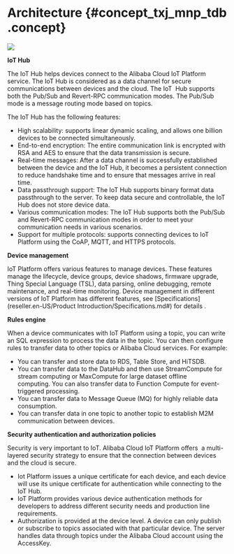 # Architecture {#concept_txj_mnp_tdb .concept}

![](http://static-aliyun-doc.oss-cn-hangzhou.aliyuncs.com/assets/img/7451/15420941423364_en-US.png)

**IoT Hub**

The IoT Hub helps devices connect to the Alibaba Cloud IoT Platform service. The IoT Hub is considered as a data channel for secure communications between devices and the cloud. The IoT  Hub supports both the Pub/Sub and Revert-RPC communication modes. The Pub/Sub mode is a message routing mode based on topics.

The IoT Hub has the following features:

-   High scalability: supports linear dynamic scaling, and allows one billion devices to be connected simultaneously. 
-   End-to-end encryption: The entire communication link is encrypted with RSA and AES to ensure that the data transmission is secure.
-   Real-time messages: After a data channel is successfully established between the device and the IoT Hub, it becomes a persistent connection to reduce handshake time and to ensure that messages arrive in real time.
-   Data passthrough support: The IoT Hub supports binary format data passthrough to the server. To keep data secure and controllable, the IoT Hub does not store device data.
-   Various communication modes: The IoT Hub supports both the Pub/Sub and Revert-RPC communication modes in order to meet your communication needs in various scenarios.
-   Support for multiple protocols: supports connecting devices to IoT Platform using the CoAP, MQTT, and HTTPS protocols.

**Device management**

IoT Platform offers various features to manage devices. These features manage the lifecycle, device groups, device shadows, firmware upgrade, Thing Special Language \(TSL\), data parsing, online debugging, remote maintenance, and real-time monitoring. Device management in different versions of IoT Platform has different features, see [Specifications](reseller.en-US/Product Introduction/Specifications.md#) for details .

**Rules engine**

When a device communicates with IoT Platform using a topic, you can write an SQL expression to process the data in the topic. You can then configure rules to transfer data to other topics or Alibaba Cloud services. For example:

-   You can transfer and store data to RDS, Table Store, and HiTSDB.
-   You can transfer data to the DataHub and then use StreamCompute for stream computing or MaxCompute for large dataset offline computing. You can also transfer data to Function Compute for event-triggered processing.
-   You can transfer data to Message Queue \(MQ\) for highly reliable data consumption.
-   You can transfer data in one topic to another topic to establish M2M communication between devices.

**Security authentication and authorization policies**

Security is very important to IoT. Alibaba Cloud IoT Platform offers  a multi-layered security strategy to ensure that the connection between devices and the cloud is secure.

-   Iot Platform issues a unique certificate for each device, and each device will use its unique certificate for authentication while connecting to the IoT Hub.
-   IoT Platform provides various device authentication methods for developers to address different security needs and production line requirements.
-   Authorization is provided at the device level. A device can only publish or subscribe to topics associated with that particular device. The server handles data through topics under the Alibaba Cloud account using the AccessKey.

